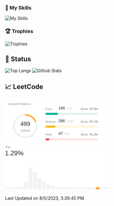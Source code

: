 ### 🌱 My Skills

<img alt="My Skills" src="https://skillicons.dev/icons?i=aws,docker,linux,github,redis,jenkins,laravel,php,py,nextjs,react,nuxtjs,vue,nodejs,ts,js,jest,webpack,rust,vscode,&theme=light" />

### 🏆 Trophies

<img alt="Trophies" height="180px" src="https://github-profile-trophy.vercel.app/?username=k-yamasaki-zakisan&margin-w=5&margin-h=5" />

<!-- [![AtCoder Trophies](https://atcoder-trophies.vercel.app/api/v1/atcoder?username=kkp)](https://github.com/KATO-Hiro/AtCoderTrophies) -->

[](<![visitors](https://visitor-badge.glitch.me/badge?page_id=k-yamasaki-zakisan)>)

## 🎯 Status

<p align="left"> 
  <img alt="Top Langs" height="140px" src="https://github-readme-stats.vercel.app/api/top-langs/?username=k-yamasaki-zakisan&layout=compact&show_icons=true" />
  <img alt="Github Stats" height="140px" src="https://github-readme-stats.vercel.app/api?username=k-yamasaki-zakisan" />
</p>

## 📈 LeetCode

<!--START_SECTION:leetcode-streak-updated-time-->

<p align="left"> 
  <picture>
    <source media="(prefers-color-scheme: dark)" srcset="./images/problems_dark.png" height="140px">
    <img alt="LeetCode Problems" src="./images/problems.png" height="150px">
  </picture>
  <picture>
    <source media="(prefers-color-scheme: dark)" srcset="./images/rating_top_dark.png" height="140px">
    <img alt="LeetCode Rating" src="./images/rating_top.png" height="150px">
  </picture>
</p>
    
Last Updated on 8/5/2023, 3:26:45 PM
    
<!--END_SECTION:leetcode-streak-updated-time-->
